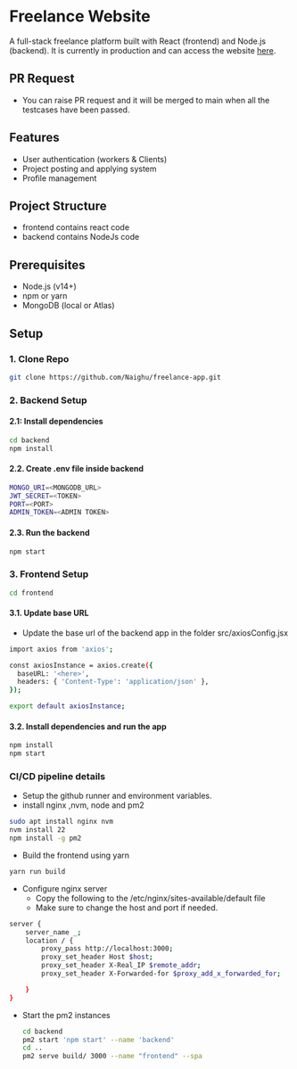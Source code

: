 # Freelance Website

A full-stack freelance platform built with React (frontend) and Node.js (backend). It is currently in production and can access the website <a href="http://13.54.187.158/">here</a>.

## PR Request
- You can raise PR request and it will be merged to main when all the testcases have been passed.

## Features
- User authentication (workers & Clients)
- Project posting and applying system
- Profile management

## Project Structure
  - frontend contains react code
  - backend contains NodeJs code

## Prerequisites
- Node.js (v14+)
- npm or yarn
- MongoDB (local or Atlas)


## Setup

### 1. Clone Repo
```bash
git clone https://github.com/Naighu/freelance-app.git
```

### 2. Backend Setup
#### 2.1: Install dependencies
```bash
cd backend
npm install
```

#### 2.2. Create .env file inside backend
```bash
MONGO_URI=<MONGODB_URL>
JWT_SECRET=<TOKEN>
PORT=<PORT>
ADMIN_TOKEN=<ADMIN TOKEN>
```

#### 2.3. Run the backend
```bash
npm start
```

### 3. Frontend Setup
   ```bash
cd frontend
```
#### 3.1. Update base URL
  - Update the base url of the backend app in the folder src/axiosConfig.jsx
```bash
import axios from 'axios';

const axiosInstance = axios.create({
  baseURL: '<here>',
  headers: { 'Content-Type': 'application/json' },
});

export default axiosInstance;
```
#### 3.2. Install dependencies and run the app
```bash
npm install
npm start
```

### CI/CD pipeline details
- Setup the github runner and environment variables.
- install nginx ,nvm, node and pm2
```bash
sudo apt install nginx nvm
nvm install 22
npm install -g pm2
```
- Build the frontend using yarn
```bash
yarn run build
```
- Configure nginx server
  - Copy the following to the /etc/nginx/sites-available/default file
  - Make sure to change the host and port if needed.
```bash
server {
	server_name _;
	location / {
		proxy_pass http://localhost:3000;
		proxy_set_header Host $host;
		proxy_set_header X-Real_IP $remote_addr;
		proxy_set_header X-Forwarded-for $proxy_add_x_forwarded_for;

	}
}
```
- Start the pm2 instances
  ```bash
  cd backend
  pm2 start 'npm start' --name 'backend'
  cd ..
  pm2 serve build/ 3000 --name "frontend" --spa
    ```